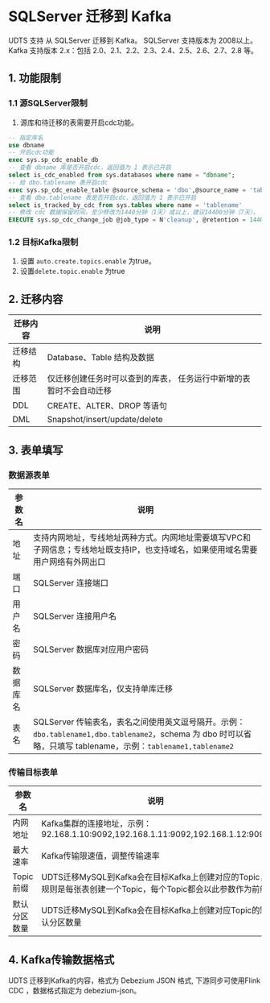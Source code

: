 # SQLServer 迁移到 Kafka
UDTS 支持 从 SQLServer 迁移到 Kafka。
 SQLServer 支持版本为 2008以上。
 Kafka 支持版本 2.x：包括 2.0、2.1、2.2、2.3、2.4、2.5、2.6、2.7、2.8 等。

## 1. 功能限制

### 1.1 源SQLServer限制
1. 源库和待迁移的表需要开启cdc功能。
```sql
-- 指定库名
use dbname
-- 开启cdc功能
exec sys.sp_cdc_enable_db
-- 查看 dbname 库是否开启cdc，返回值为 1 表示已开启
select is_cdc_enabled from sys.databases where name = "dbname";
-- 给 dbo.tablename 表开启cdc
exec sys.sp_cdc_enable_table @source_schema = 'dbo',@source_name = 'tablename',@role_name = null;
-- 查看 dbo.tablename 表是否开启cdc，返回值为 1 表示已开启
select is_tracked_by_cdc from sys.tables where name = 'tablename'
-- 修改 cdc 数据保留时间，至少修改为1440分钟（1天）或以上，建议14400分钟（7天）。
EXECUTE sys.sp_cdc_change_job @job_type = N'cleanup', @retention = 14400;
```

### 1.2 目标Kafka限制

1. 设置 `auto.create.topics.enable` 为true。 
2. 设置`delete.topic.enable` 为true


## 2. 迁移内容

| 迁移内容 | 说明                                                                |
| -------- | ------------------------------------------------------------------- |
| 迁移结构 | Database、Table 结构及数据                                          |
| 迁移范围 | 仅迁移创建任务时可以查到的库表， 任务运行中新增的表暂时不会自动迁移 |
| DDL      | CREATE、ALTER、DROP 等语句                                          |
| DML      | Snapshot/insert/update/delete                                       |


## 3. 表单填写

### 数据源表单

| 参数名   | 说明                                                                                                                            |
| -------- | ------------------------------------------------------------------------------------------------------------------------------- |
| 地址     | 支持内网地址，专线地址两种方式。内网地址需要填写VPC和子网信息；专线地址既支持IP，也支持域名，如果使用域名需要用户网络有外网出口 |
| 端口     | SQLServer 连接端口                                                                                                              |
| 用户名   | SQLServer 连接用户名                                                                                                            |
| 密码     | SQLServer 数据库对应用户密码                                                                                                    |
| 数据库名 | SQLServer 数据库名，仅支持单库迁移                                                                                              |
| 表名     | SQLServer 传输表名，表名之间使用英文逗号隔开。示例：`dbo.tablename1,dbo.tablename2`，schema 为 dbo 时可以省略，只填写 tablename，示例：`tablename1,tablename2`                             |


###  传输目标表单

| 参数名       | 说明                                                                                                          |
| ------------ | ------------------------------------------------------------------------------------------------------------- |
| 内网地址     | Kafka集群的连接地址，示例：92.168.1.10:9092,192.168.1.11:9092,192.168.1.12:9093                               |
| 最大速率     | Kafka传输限速值，调整传输速率                                                                                 |
| Topic前缀    | UDTS迁移MySQL到Kafka会在目标Kafka上创建对应的Topic， 规则是每张表创建一个Topic，每个Topic都会以此参数作为前缀 |
| 默认分区数量 | UDTS迁移MySQL到Kafka会在目标Kafka上创建对应Topic的默认分区数量                                                |


## 4. Kafka传输数据格式

UDTS 迁移到Kafka的内容，格式为 Debezium JSON 格式, 下游同步可使用Flink CDC ，数据格式指定为 debezium-json。